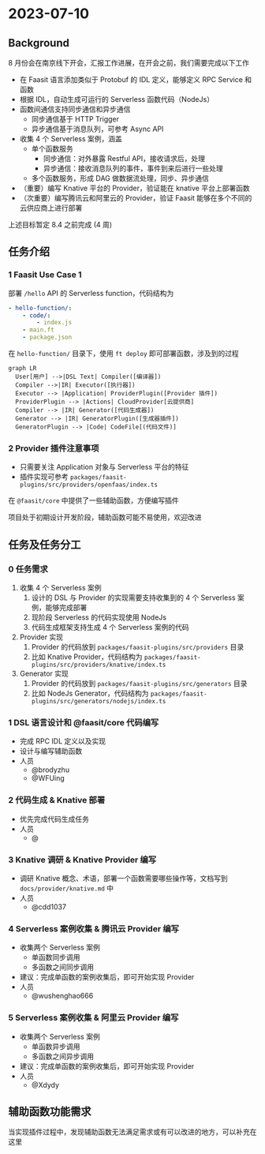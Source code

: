 # 2023-07-10

## Background

8 月份会在南京线下开会，汇报工作进展，在开会之前，我们需要完成以下工作

- 在 Faasit 语言添加类似于 Protobuf 的 IDL 定义，能够定义 RPC Service 和函数
- 根据 IDL，自动生成可运行的 Serverless 函数代码（NodeJs）
- 函数间通信支持同步通信和异步通信
  - 同步通信基于 HTTP Trigger
  - 异步通信基于消息队列，可参考 Async API
- 收集 4 个 Serverless 案例，涵盖
  - 单个函数服务
    - 同步通信：对外暴露 Restful API，接收请求后，处理
    - 异步通信：接收消息队列的事件，事件到来后进行一些处理
  - 多个函数服务，形成 DAG 做数据流处理，同步、异步通信
- （重要）编写 Knative 平台的 Provider，验证能在 knative 平台上部署函数
- （次重要）编写腾讯云和阿里云的 Provider，验证 Faasit 能够在多个不同的云供应商上进行部署

上述目标暂定 8.4 之前完成 (4 周)

## 任务介绍

### 1 Faasit Use Case 1

部署 `/hello` API 的 Serverless function，代码结构为

```yaml
- hello-function/:
    - code/:
        - index.js
    - main.ft
    - package.json
```

在 `hello-function/` 目录下，使用 `ft deploy` 即可部署函数，涉及到的过程

```mermaid
graph LR
  User[用户] -->|DSL Text| Compiler([编译器])
  Compiler -->|IR| Executor([执行器])
  Executor --> |Application| ProviderPlugin([Provider 插件])
  ProviderPlugin --> |Actions| CloudProvider[云提供商]
  Compiler --> |IR| Generator([代码生成器])
  Generator --> |IR| GeneratorPlugin([生成器插件])
  GeneratorPlugin --> |Code| CodeFile[(代码文件)]
```

### 2 Provider 插件注意事项

- 只需要关注 Application 对象与 Serverless 平台的特征
- 插件实现可参考 `packages/faasit-plugins/src/providers/openfaas/index.ts`

在 `@faasit/core` 中提供了一些辅助函数，方便编写插件

项目处于初期设计开发阶段，辅助函数可能不易使用，欢迎改进

## 任务及任务分工

### 0 任务需求

1. 收集 4 个 Serverless 案例
   1. 设计的 DSL 与 Provider 的实现需要支持收集到的 4 个 Serverless 案例，能够完成部署
   2. 现阶段 Serverless 的代码实现使用 NodeJs
   3. 代码生成框架支持生成 4 个 Serverless 案例的代码
2. Provider 实现
   1. Provider 的代码放到 `packages/faasit-plugins/src/providers` 目录
   2. 比如 Knative Provider，代码结构为 `packages/faasit-plugins/src/providers/knative/index.ts`
3. Generator 实现
   1. Provider 的代码放到 `packages/faasit-plugins/src/generators` 目录
   2. 比如 NodeJs Generator，代码结构为 `packages/faasit-plugins/src/generators/nodejs/index.ts`

### 1 DSL 语言设计和 @faasit/core 代码编写

- 完成 RPC IDL 定义以及实现
- 设计与编写辅助函数
- 人员
  - @brodyzhu
  - @WFUing

### 2 代码生成 & Knative 部署

- 优先完成代码生成任务
- 人员
  - @

### 3 Knative 调研 & Knative Provider 编写

- 调研 Knative 概念、术语，部署一个函数需要哪些操作等，文档写到 `docs/provider/knative.md` 中
- 人员
  - @cdd1037

### 4 Serverless 案例收集 & 腾讯云 Provider 编写

- 收集两个 Serverless 案例
  - 单函数同步调用
  - 多函数之间同步调用
- 建议：完成单函数的案例收集后，即可开始实现 Provider
- 人员
  - @wushenghao666

### 5 Serverless 案例收集 & 阿里云 Provider 编写

- 收集两个 Serverless 案例
  - 单函数异步调用
  - 多函数之间异步调用
- 建议：完成单函数的案例收集后，即可开始实现 Provider
- 人员
  - @Xdydy


## 辅助函数功能需求

当实现插件过程中，发现辅助函数无法满足需求或有可以改进的地方，可以补充在这里


